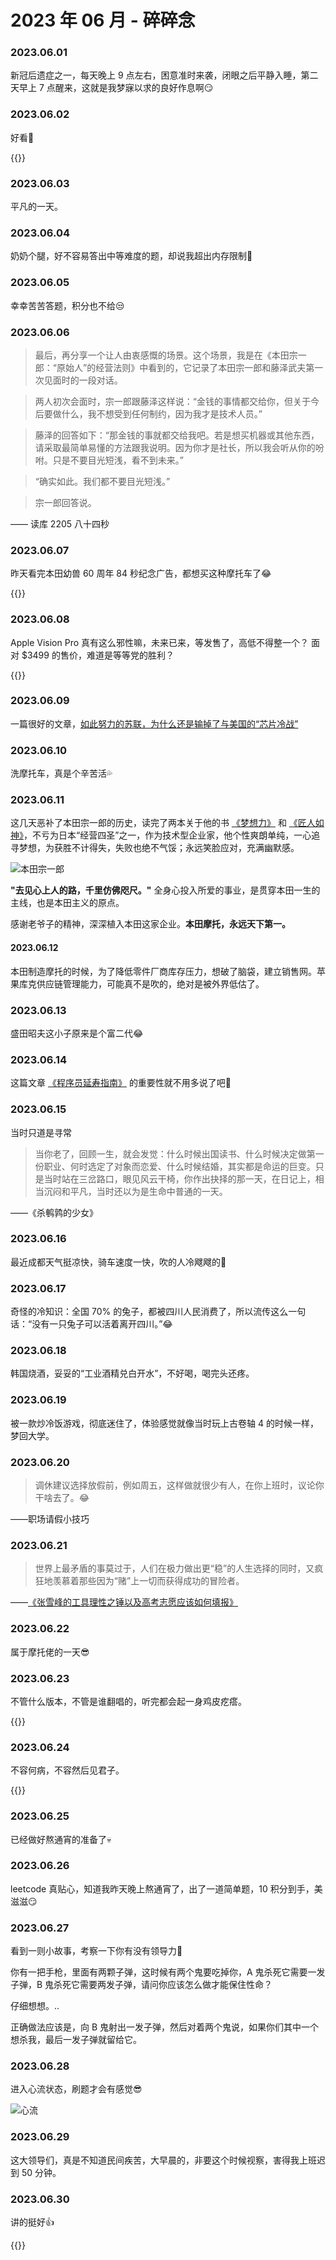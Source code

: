 # 2023 年 06 月 - 碎碎念


### 2023.06.01
新冠后遗症之一，每天晚上 9 点左右，困意准时来袭，闭眼之后平静入睡，第二天早上 7 点醒来，这就是我梦寐以求的良好作息啊😏

### 2023.06.02
好看🥰

{{<bilibili BV1CT411K7vh>}}

### 2023.06.03
平凡的一天。

### 2023.06.04
奶奶个腿，好不容易答出中等难度的题，却说我超出内存限制🤬

### 2023.06.05
幸幸苦苦答题，积分也不给😒

### 2023.06.06
> 最后，再分享一个让人由衷感慨的场景。这个场景，我是在《本田宗一郎：“原始人”的经营法则》中看到的，它记录了本田宗一郎和藤泽武夫第一次见面时的一段对话。

> 两人初次会面时，宗一郎跟藤泽这样说：“金钱的事情都交给你，但关于今后要做什么，我不想受到任何制约，因为我才是技术人员。”

> 藤泽的回答如下：“那金钱的事就都交给我吧。若是想买机器或其他东西，请采取最简单易懂的方法跟我说明。因为你才是社长，所以我会听从你的吩咐。只是不要目光短浅，看不到未来。”

> “确实如此。我们都不要目光短浅。”

> 宗一郎回答说。

—— 读库 2205 八十四秒

### 2023.06.07
昨天看完本田幼兽 60 周年 84 秒纪念广告，都想买这种摩托车了😂

{{<bilibili BV1B3411U79d>}}

### 2023.06.08
Apple Vision Pro 真有这么邪性嘛，未来已来，等发售了，高低不得整一个？ 面对 $3499 的售价，难道是等等党的胜利？

{{<youtube WflBIbpeLKQ>}}

### 2023.06.09
一篇很好的文章，[如此努力的苏联，为什么还是输掉了与美国的“芯片冷战”](https://mp.weixin.qq.com/s/Vqd2tg0Rlx0bSaPxUYc9Cg)

### 2023.06.10
洗摩托车，真是个辛苦活💦

### 2023.06.11
这几天恶补了本田宗一郎的历史，读完了两本关于他的书 [《梦想力》](https://miasanmia.cc/reading-dream-power/) 和 [《匠人如神》](https://miasanmia.cc/reading-craftsmen-are-like-gods/)，不亏为日本“经营四圣”之一，作为技术型企业家，他个性爽朗单纯，一心追寻梦想，为获胜不计得失，失败也绝不气馁；永远笑脸应对，充满幽默感。

![本田宗一郎](https://upload.wikimedia.org/wikipedia/commons/b/bb/Honda_Souichiro_zaikai_1964.jpg)

**"去见心上人的路，千里仿佛咫尺。"** 全身心投入所爱的事业，是贯穿本田一生的主线，也是本田主义的原点。

感谢老爷子的精神，深深植入本田这家企业。**本田摩托，永远天下第一。**

#### 2023.06.12
本田制造摩托的时候，为了降低零件厂商库存压力，想破了脑袋，建立销售网。苹果库克供应链管理能力，可能真不是吹的，绝对是被外界低估了。
  
### 2023.06.13
盛田昭夫这小子原来是个富二代😂

### 2023.06.14
这篇文章 [《程序员延寿指南》](https://github.com/geekan/HowToLiveLonger) 的重要性就不用多说了吧🙂

### 2023.06.15
当时只道是寻常

> 当你老了，回顾一生，就会发觉：什么时候出国读书、什么时候决定做第一份职业、何时选定了对象而恋爱、什么时候结婚，其实都是命运的巨变。只是当时站在三岔路口，眼见风云干椅，你作出抉择的那一天，在日记上，相当沉闷和平凡，当时还以为是生命中普通的一天。

——《杀鹌鹑的少女》

### 2023.06.16
最近成都天气挺凉快，骑车速度一快，吹的人冷飕飕的🥶

### 2023.06.17
奇怪的冷知识：全国 70% 的兔子，都被四川人民消费了，所以流传这么一句话：“没有一只兔子可以活着离开四川。”😂

### 2023.06.18
韩国烧酒，妥妥的“工业酒精兑白开水”，不好喝，喝完头还疼。

### 2023.06.19
被一款炒冷饭游戏，彻底迷住了，体验感觉就像当时玩上古卷轴 4 的时候一样，梦回大学。

### 2023.06.20
> 调休建议选择放假前，例如周五，这样做就很少有人，在你上班时，议论你干啥去了。😂

——职场请假小技巧

### 2023.06.21
> 世界上最矛盾的事莫过于，人们在极力做出更“稳”的人生选择的同时，又疯狂地羡慕着那些因为“赌”上一切而获得成功的冒险者。

——[《张雪峰的工具理性之锤以及高考志愿应该如何填报》](https://jarodise.com/how-to-choose-your-major-rationally)

### 2023.06.22
属于摩托佬的一天😎

### 2023.06.23
不管什么版本，不管是谁翻唱的，听完都会起一身鸡皮疙瘩。

{{<youtube AabAbM_Lmuo>}}

### 2023.06.24
不容何病，不容然后见君子。

{{<bilibili BV1DM4y1E79p>}}

### 2023.06.25
已经做好熬通宵的准备了💀

### 2023.06.26
leetcode 真贴心，知道我昨天晚上熬通宵了，出了一道简单题，10 积分到手，美滋滋😏

### 2023.06.27
看到一则小故事，考察一下你有没有领导力🤔

你有一把手枪，里面有两颗子弹，这时候有两个鬼要吃掉你，A 鬼杀死它需要一发子弹，B 鬼杀死它需要两发子弹，请问你应该怎么做才能保住性命？

仔细想想。..

正确做法应该是，向 B 鬼射出一发子弹，然后对着两个鬼说，如果你们其中一个想杀我，最后一发子弹就留给它。

### 2023.06.28
进入心流状态，刷题才会有感觉😎

![心流](https://i0.hdslb.com/bfs/article/e07f87ad976c7e860f3b07064caf90096a4662ec.jpg@1256w_876h_!web-article-pic.avif)

### 2023.06.29
这大领导们，真是不知道民间疾苦，大早晨的，非要这个时候视察，害得我上班迟到 50 分钟。

### 2023.06.30
讲的挺好👍

{{<youtube aahy49Wipro>}}
